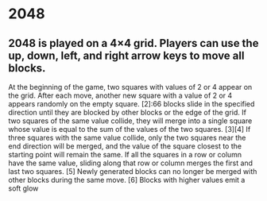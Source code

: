 # 2048
## 2048 is played on a 4×4 grid. Players can use the up, down, left, and right arrow keys to move all blocks.

At the beginning of the game, two squares with values of 2 or 4 appear on the grid. After each move, another new square with a value of 2 or 4 appears randomly on the empty square. [2]:66 blocks slide in the specified direction until they are blocked by other blocks or the edge of the grid. If two squares of the same value collide, they will merge into a single square whose value is equal to the sum of the values of the two squares. [3][4] If three squares with the same value collide, only the two squares near the end direction will be merged, and the value of the square closest to the starting point will remain the same. If all the squares in a row or column have the same value, sliding along that row or column merges the first and last two squares. [5] Newly generated blocks can no longer be merged with other blocks during the same move. [6] Blocks with higher values emit a soft glow
